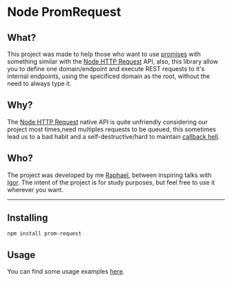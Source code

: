 # Node PromRequest
## What?
This project was made to help those who want to use [promises](https://developer.mozilla.org/en/docs/Web/JavaScript/Reference/Global_Objects/Promise) with something similar with the [Node HTTP Request](https://nodejs.org/api/http.html) API, also, this library allow you to define one domain/endpoint and execute REST requests to it's internal endpoints, using the specificed domain as the root, without the need to always type it.

## Why?
The [Node HTTP Request](https://nodejs.org/api/http.html) native API is quite unfriendly considering our project most times,need multiples requests to be queued, this sometimes lead us to a bad habit and a self-destructive/hard to maintain [callback hell](callbackhell.com).

## Who?
The project was developed by me [Raphael](https://github.com/raphaelalves), between inspiring talks with [Igor](https://github.com/igor9silva). The intent of the project is for study purposes, but feel free to use it wherever you want.

--------------------------------------------------------------------------------------------------------------------------------

## Installing
`npm install prom-request`

## Usage
You can find some usage examples [here](EXAMPLE.MD).